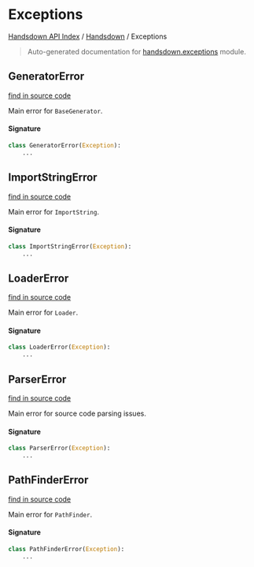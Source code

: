 # Exceptions

[Handsdown API Index](../README.md#handsdown-api-index) /
[Handsdown](./index.md#handsdown) /
Exceptions

> Auto-generated documentation for [handsdown.exceptions](https://github.com/vemel/handsdown/blob/main/handsdown/exceptions.py) module.

## GeneratorError

[find in source code](https://github.com/vemel/handsdown/blob/main/handsdown/exceptions.py#L6)

Main error for `BaseGenerator`.

#### Signature

```python
class GeneratorError(Exception):
    ...
```



## ImportStringError

[find in source code](https://github.com/vemel/handsdown/blob/main/handsdown/exceptions.py#L18)

Main error for `ImportString`.

#### Signature

```python
class ImportStringError(Exception):
    ...
```



## LoaderError

[find in source code](https://github.com/vemel/handsdown/blob/main/handsdown/exceptions.py#L12)

Main error for `Loader`.

#### Signature

```python
class LoaderError(Exception):
    ...
```



## ParserError

[find in source code](https://github.com/vemel/handsdown/blob/main/handsdown/exceptions.py#L30)

Main error for source code parsing issues.

#### Signature

```python
class ParserError(Exception):
    ...
```



## PathFinderError

[find in source code](https://github.com/vemel/handsdown/blob/main/handsdown/exceptions.py#L24)

Main error for `PathFinder`.

#### Signature

```python
class PathFinderError(Exception):
    ...
```



